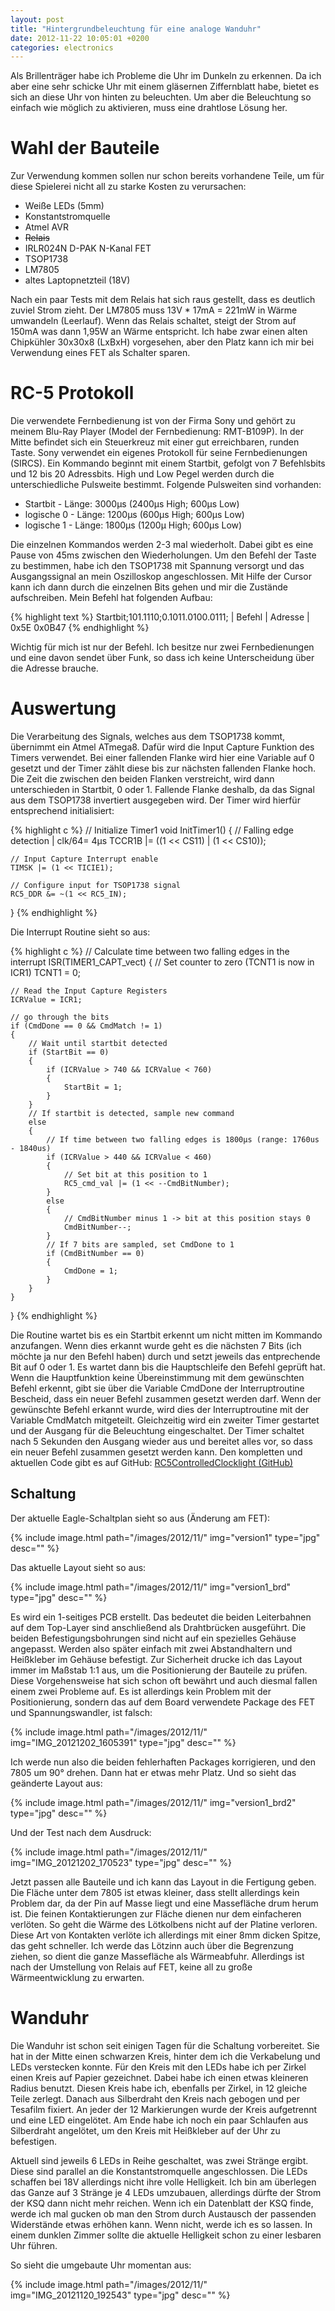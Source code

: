 ```yaml
---
layout: post
title: "Hintergrundbeleuchtung für eine analoge Wanduhr"
date: 2012-11-22 10:05:01 +0200
categories: electronics
---
```

Als Brillenträger habe ich Probleme die Uhr im Dunkeln zu erkennen. Da ich aber eine sehr schicke Uhr mit einem gläsernen Ziffernblatt habe, bietet es sich an diese Uhr von hinten zu beleuchten. Um aber die Beleuchtung so einfach wie möglich zu aktivieren, muss eine drahtlose Lösung her. 

# Wahl der Bauteile

Zur Verwendung kommen sollen nur schon bereits vorhandene Teile, um für diese Spielerei nicht all zu starke Kosten zu verursachen:
* Weiße LEDs (5mm)
* Konstantstromquelle
* Atmel AVR
* <del>Relais</del>
* IRLR024N D-PAK N-Kanal FET
* TSOP1738
* LM7805
* altes Laptopnetzteil (18V)

Nach ein paar Tests mit dem Relais hat sich raus gestellt, dass es deutlich zuviel Strom zieht. Der LM7805 muss 13V * 17mA = 221mW in Wärme umwandeln (Leerlauf). Wenn das Relais schaltet, steigt der Strom auf 150mA was dann 1,95W an Wärme entspricht. Ich habe zwar einen alten Chipkühler 30x30x8 (LxBxH) vorgesehen, aber den Platz kann ich mir bei Verwendung eines FET als Schalter sparen. 

# RC-5 Protokoll

Die verwendete Fernbedienung ist von der Firma Sony und gehört zu meinem Blu-Ray Player (Model der Fernbedienung: RMT-B109P). In der Mitte befindet sich ein Steuerkreuz mit einer gut erreichbaren, runden Taste. Sony verwendet ein eigenes Protokoll für seine Fernbedienungen (SIRCS). Ein Kommando beginnt mit einem Startbit, gefolgt von 7 Befehlsbits und 12 bis 20 Adressbits. High und Low Pegel werden durch die unterschiedliche Pulsweite bestimmt. Folgende Pulsweiten sind vorhanden: 

* Startbit - Länge: 3000µs (2400µs High; 600µs Low)
* logische 0 - Länge: 1200µs (600µs High; 600µs Low)
* logische 1 - Länge: 1800µs (1200µ High; 600µs Low)

Die einzelnen Kommandos werden 2-3 mal wiederholt. Dabei gibt es eine Pause von 45ms zwischen den Wiederholungen. Um den Befehl der Taste zu bestimmen, habe ich den TSOP1738 mit Spannung versorgt und das Ausgangssignal an mein Oszilloskop angeschlossen. Mit Hilfe der Cursor kann ich dann durch die einzelnen Bits gehen und mir die Zustände aufschreiben. Mein Befehl hat folgenden Aufbau: 

{% highlight text %}
Startbit;101.1110;0.1011.0100.0111;
        | Befehl |    Adresse     |
          0x5E        0x0B47
{% endhighlight %}

Wichtig für mich ist nur der Befehl. Ich besitze nur zwei Fernbedienungen und eine davon sendet über Funk, so dass ich keine Unterscheidung über die Adresse brauche. 

# Auswertung

Die Verarbeitung des Signals, welches aus dem TSOP1738 kommt, übernimmt ein Atmel ATmega8. Dafür wird die Input Capture Funktion des Timers verwendet. Bei einer fallenden Flanke wird hier eine Variable auf 0 gesetzt und der Timer zählt diese bis zur nächsten fallenden Flanke hoch. Die Zeit die zwischen den beiden Flanken verstreicht, wird dann unterschieden in Startbit, 0 oder 1. Fallende Flanke deshalb, da das Signal aus dem TSOP1738 invertiert ausgegeben wird. Der Timer wird hierfür entsprechend initialisiert: 
    
{% highlight c %}
// Initialize Timer1
void InitTimer1()
{
	// Falling edge detection | clk/64= 4µs
	TCCR1B |= ((1 << CS11) | (1 << CS10));

	// Input Capture Interrupt enable
	TIMSK |= (1 << TICIE1);

	// Configure input for TSOP1738 signal
	RC5_DDR &= ~(1 << RC5_IN);
}
{% endhighlight %}

Die Interrupt Routine sieht so aus: 
    
{% highlight c %}
// Calculate time between two falling edges in the interrupt
ISR(TIMER1_CAPT_vect)
{
	// Set counter to zero (TCNT1 is now in ICR1)
	TCNT1 = 0;

	// Read the Input Capture Registers
	ICRValue = ICR1;

	// go through the bits
	if (CmdDone == 0 && CmdMatch != 1)
	{
		// Wait until startbit detected
		if (StartBit == 0)
		{
			if (ICRValue > 740 && ICRValue < 760)
			{
				StartBit = 1;
			}
		}
		// If startbit is detected, sample new command
		else
		{
			// If time between two falling edges is 1800µs (range: 1760us - 1840us)
			if (ICRValue > 440 && ICRValue < 460)
			{
				// Set bit at this position to 1
				RC5_cmd_val |= (1 << --CmdBitNumber);
			}
			else
			{
				// CmdBitNumber minus 1 -> bit at this position stays 0
				CmdBitNumber--;
			}
			// If 7 bits are sampled, set CmdDone to 1
			if (CmdBitNumber == 0)
			{
				CmdDone = 1;
			}
		}
	}
}
{% endhighlight %}

Die Routine wartet bis es ein Startbit erkennt um nicht mitten im Kommando anzufangen. Wenn dies erkannt wurde geht es die nächsten 7 Bits (ich möchte ja nur den Befehl haben) durch und setzt jeweils das entprechende Bit auf 0 oder 1. Es wartet dann bis die Hauptschleife den Befehl geprüft hat. Wenn die Hauptfunktion keine Übereinstimmung mit dem gewünschten Befehl erkennt, gibt sie über die Variable CmdDone der Interruptroutine Bescheid, dass ein neuer Befehl zusammen gesetzt werden darf. Wenn der gewünschte Befehl erkannt wurde, wird dies der Interruptroutine mit der Variable CmdMatch mitgeteilt. Gleichzeitig wird ein zweiter Timer gestartet und der Ausgang für die Beleuchtung eingeschaltet. Der Timer schaltet nach 5 Sekunden den Ausgang wieder aus und bereitet alles vor, so dass ein neuer Befehl zusammen gesetzt werden kann. Den kompletten und aktuellen Code gibt es auf GitHub: [RC5ControlledClocklight (GitHub)](https://github.com/cronJ/RC5ControlledClocklight)

## Schaltung

Der aktuelle Eagle-Schaltplan sieht so aus (Änderung am FET):

{% include image.html path="/images/2012/11/" img="version1" type="jpg" desc="" %}

Das aktuelle Layout sieht so aus: 

{% include image.html path="/images/2012/11/" img="version1_brd" type="jpg" desc="" %}

Es wird ein 1-seitiges PCB erstellt. Das bedeutet die beiden Leiterbahnen auf dem Top-Layer sind anschließend als Drahtbrücken ausgeführt. Die beiden Befestigungsbohrungen sind nicht auf ein spezielles Gehäuse angepasst. Werden also später einfach mit zwei Abstandhaltern und Heißkleber im Gehäuse befestigt. Zur Sicherheit drucke ich das Layout immer im Maßstab 1:1 aus, um die Positionierung der Bauteile zu prüfen. Diese Vorgehensweise hat sich schon oft bewährt und auch diesmal fallen einem zwei Probleme auf. Es ist allerdings kein Problem mit der Positionierung, sondern das auf dem Board verwendete Package des FET und Spannungswandler, ist falsch:

{% include image.html path="/images/2012/11/" img="IMG_20121202_1605391" type="jpg" desc="" %}

Ich werde nun also die beiden fehlerhaften Packages korrigieren, und den 7805 um 90° drehen. Dann hat er etwas mehr Platz. Und so sieht das geänderte Layout aus:

{% include image.html path="/images/2012/11/" img="version1_brd2" type="jpg" desc="" %}

Und der Test nach dem Ausdruck:

{% include image.html path="/images/2012/11/" img="IMG_20121202_170523" type="jpg" desc="" %}

Jetzt passen alle Bauteile und ich kann das Layout in die Fertigung geben. Die Fläche unter dem 7805 ist etwas kleiner, dass stellt allerdings kein Problem dar, da der Pin auf Masse liegt und eine Massefläche drum herum ist. Die feinen Kontaktierungen zur Fläche dienen nur dem einfacheren verlöten. So geht die Wärme des Lötkolbens nicht auf der Platine verloren. Diese Art von Kontakten verlöte ich allerdings mit einer 8mm dicken Spitze, das geht schneller. Ich werde das Lötzinn auch über die Begrenzung ziehen, so dient die ganze Massefläche als Wärmeabfuhr. Allerdings ist nach der Umstellung von Relais auf FET, keine all zu große Wärmeentwicklung zu erwarten.

# Wanduhr
Die Wanduhr ist schon seit einigen Tagen für die Schaltung vorbereitet. Sie hat in der Mitte einen schwarzen Kreis, hinter dem ich die Verkabelung und LEDs verstecken konnte. Für den Kreis mit den LEDs habe ich per Zirkel einen Kreis auf Papier gezeichnet. Dabei habe ich einen etwas kleineren Radius benutzt. Diesen Kreis habe ich, ebenfalls per Zirkel, in 12 gleiche Teile zerlegt. Danach aus Silberdraht den Kreis nach gebogen und per Tesafilm fixiert. An jeder der 12 Markierungen wurde der Kreis aufgetrennt und eine LED eingelötet. Am Ende habe ich noch ein paar Schlaufen aus Silberdraht angelötet, um den Kreis mit Heißkleber auf der Uhr zu befestigen.

Aktuell sind jeweils 6 LEDs in Reihe geschaltet, was zwei Stränge ergibt. Diese sind parallel an die Konstantstromquelle angeschlossen. Die LEDs schaffen bei 18V allerdings nicht ihre volle Helligkeit. Ich bin am überlegen das Ganze auf 3 Stränge je 4 LEDs umzubauen, allerdings dürfte der Strom der KSQ dann nicht mehr reichen. Wenn ich ein Datenblatt der KSQ finde, werde ich mal gucken ob man den Strom durch Austausch der passenden Widerstände etwas erhöhen kann. Wenn nicht, werde ich es so lassen. In einem dunklen Zimmer sollte die aktuelle Helligkeit schon zu einer lesbaren Uhr führen.

So sieht die umgebaute Uhr momentan aus:

{% include image.html path="/images/2012/11/" img="IMG_20121120_192543" type="jpg" desc="" %}
 